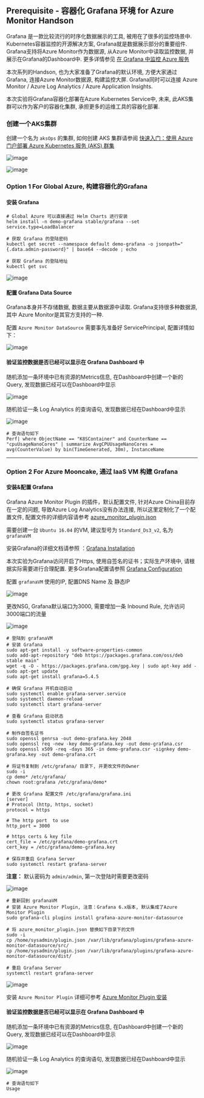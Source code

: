 
## Prerequisite - 容器化 Grafana 环境 for Azure Monitor Handson

Grafana 是一款比较流行的时序化数据展示的工具, 被用在了很多的监控场景中. Kubernetes容器监控的开源解决方案, Grafana就是数据展示部分的重要组件. Grafana支持将Azure Monitor作为数据源, 从Azure Monitor中读取监控数据, 并展示在Grafana的Dashboard中. 更多详情参见 [在 Grafana 中监控 Azure 服务](https://docs.microsoft.com/zh-cn/azure/azure-monitor/platform/grafana-plugin)

本次系列的Handson, 也为大家准备了Grafana的默认环境, 方便大家通过Grafana, 连接Azure Monitor数据源, 构建监控大屏. Grafana同时可以连接 Azure Monitor / Azure Log Analytics / Azure Application Insights. 

本次实验将Grafana容器化部署在Azure Kubernetes Service中, 未来, 此AKS集群可以作为客户的容器化集群, 承担更多的运维工具的容器化部署.

### 创建一个AKS集群

创建一个名为 `aksOps` 的集群, 如何创建 AKS 集群请参阅 [快速入门：使用 Azure 门户部署 Azure Kubernetes 服务 (AKS) 群集](https://docs.microsoft.com/zh-cn/azure/aks/kubernetes-walkthrough-portal)

![image](./images/prerequisite_images/x01.png)

![image](./images/prerequisite_images/x02.png)

### Option 1 For Global Azure, 构建容器化的Grafana

#### 安装 Grafana

```
# Global Azure 可以直接通过 Helm Charts 进行安装
helm install -n demo-grafana stable/grafana --set service.type=LoadBalancer

# 获取 Grafana 的登陆密码
kubectl get secret --namespace default demo-grafana -o jsonpath="{.data.admin-password}" | base64 --decode ; echo

# 获取 Grafana 的登陆地址
kubectl get svc
```

![image](./images/prerequisite_images/x03.png)

#### 配置 Grafana Data Source

Grafana本身并不存储数据, 数据主要从数据源中读取. Grafana支持很多种数据源, 其中 Azure Monitor是其官方支持的一种.

配置 `Azure Monitor DataSource` 需要事先准备好 ServicePrincipal, 配置详情如下：

![image](./images/prerequisite_images/x04.png)

#### 验证监控数据是否已经可以显示在 Grafana Dashboard 中

随机添加一条环境中已有资源的Metrics信息, 在Dashboard中创建一个新的Query, 发现数据已经可以在Dashboard中显示

![image](./images/prerequisite_images/x05.png)

随机验证一条 Log Analytics 的查询语句, 发现数据已经在Dashboard中显示

![image](./images/prerequisite_images/x06.png)

```
# 查询语句如下
Perf| where ObjectName == "K8SContainer" and CounterName == "cpuUsageNanoCores" | summarize AvgCPUUsageNanoCores = avg(CounterValue) by bin(TimeGenerated, 30m), InstanceName
```
---

### Option 2 For Azure Mooncake, 通过 IaaS VM 构建 Grafana

#### 安装&配置 Grafana

Grafana Azure Monitor Plugin 的插件，默认配置文件, 针对Azure China目前存在一定的问题, 导致Azure Log Analytics没有办法连接, 所以这里定制化了一个配置文件, 配置文件的详细内容请参考 [azure_monitor_plugin.json](./files/prerequisite_files/azure_monitor_plugin.json)

需要创建一台 `Ubuntu 16.04` 的VM, 建议型号为 `Standard_Ds3_v2`, 名为 `grafanaVM`

安装Grafana的详细文档请参照 ：[Grafana Installation](https://grafana.com/docs/installation/debian/)

本次实验为Grafana访问开启了Https, 使用自签名的证书；实际生产环境中, 请根据实际需要进行合理配置. 更多Grafana配置请参照 [Grafana Configuration](https://grafana.com/docs/installation/configuration/)

配置 `grafanaVM` 使用的IP, 配置DNS Name 及 静态IP

![image](./images/prerequisite_images/x07.png)

更改NSG, Grafana默认端口为3000, 需要增加一条 Inbound Rule, 允许访问3000端口的流量

![image](./images/prerequisite_images/x08.png)

```
# 登陆到 grafanaVM
# 安装 Grafana
sudo apt-get install -y software-properties-common
sudo add-apt-repository "deb https://packages.grafana.com/oss/deb stable main"
wget -q -O - https://packages.grafana.com/gpg.key | sudo apt-key add -
sudo apt-get update
sudo apt-get install grafana=5.4.5

# 确保 Grafana 开机自动启动
sudo systemctl enable grafana-server.service
sudo systemctl daemon-reload
sudo systemctl start grafana-server

# 查看 Grafana 启动状态
sudo systemctl status grafana-server

# 制作自签名证书
sudo openssl genrsa -out demo-grafana.key 2048
sudo openssl req -new -key demo-grafana.key -out demo-grafana.csr
sudo openssl x509 -req -days 365 -in demo-grafana.csr -signkey demo-grafana.key -out demo-grafana.crt

# 将证书复制到 /etc/grafana/ 目录下, 并更改文件的Owner
sudo -i
cp demo* /etc/grafana/
chown root:grafana /etc/grafana/demo*

# 更改 Grafana 配置文件 /etc/grafana/grafana.ini
[server]
# Protocol (http, https, socket)
protocol = https

# The http port  to use
http_port = 3000

# https certs & key file
cert_file = /etc/grafana/demo-grafana.crt
cert_key = /etc/grafana/demo-grafana.key

# 保存并重启 Grafana Server
sudo systemctl restart grafana-server
```

__**注意：**__ 默认密码为 `admin/admin`, 第一次登陆时需要更改密码

![image](./images/prerequisite_images/x09.png)

```
# 重新回到 grafanaVM
# 安装 Azure Monitor Plugin, 注意：Grafana 6.x版本, 默认集成了Azure Monitor Plugin
sudo grafana-cli plugins install grafana-azure-monitor-datasource

# 将 azure_monitor_plugin.json 替换如下目录下的文件
sudo -i
cp /home/sysadmin/plugin.json /var/lib/grafana/plugins/grafana-azure-monitor-datasource/src/
cp /home/sysadmin/plugin.json /var/lib/grafana/plugins/grafana-azure-monitor-datasource/dist/

# 重启 Grafana Server
systemctl restart grafana-server
```

![image](./images/prerequisite_images/x10.png)

安装 `Azure Monitor Plugin` 详细可参考 [Azure Monitor Plugin 安装](https://grafana.com/grafana/plugins/grafana-azure-monitor-datasource)

#### 验证监控数据是否已经可以显示在 Grafana Dashboard 中

随机添加一条环境中已有资源的Metrics信息, 在Dashboard中创建一个新的Query, 发现数据已经可以在Dashboard中显示

![image](./images/prerequisite_images/x11.png)

随机验证一条 Log Analytics 的查询语句, 发现数据已经在Dashboard中显示

![image](./images/prerequisite_images/x12.png)

```
# 查询语句如下
Usage
```